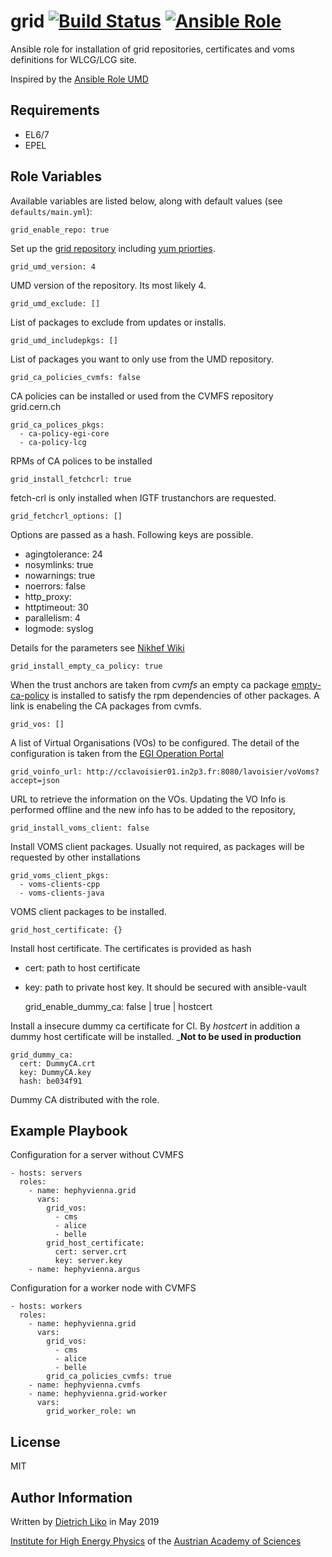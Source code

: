 # grid [![Build Status](https://travis-ci.org/hephyvienna/ansible-role-grid.svg?branch=master)](https://travis-ci.org/hephyvienna/ansible-role-grid) [![Ansible Role](https://img.shields.io/ansible/role/40989.svg)](https://galaxy.ansible.com/hephyvienna/grid)

Ansible role for installation of grid repositories, certificates and voms definitions for WLCG/LCG site.

Inspired by the [Ansible Role UMD](https://github.com/EGI-Foundation/ansible-role-umd)

## Requirements

-   EL6/7
-   EPEL

## Role Variables

Available variables are listed below, along with default values (see `defaults/main.yml`):

    grid_enable_repo: true

Set up the [grid repository](http://repository.egi.eu/category/umd_releases/distribution/umd-4/)
including [yum priorties](https://wiki.centos.org/PackageManagement/Yum/Priorities).

    grid_umd_version: 4

UMD version of the repository. Its most likely 4.

    grid_umd_exclude: []

List of packages to exclude from updates or installs.

    grid_umd_includepkgs: []

List of packages you want to only use from the UMD repository.

    grid_ca_policies_cvmfs: false

CA policies can be installed or used from the CVMFS repository grid.cern.ch

    grid_ca_polices_pkgs:
      - ca-policy-egi-core
      - ca-policy-lcg

RPMs of CA polices to be installed

    grid_install_fetchcrl: true

fetch-crl is only installed when IGTF trustanchors are requested.

    grid_fetchcrl_options: []

Options are passed as a hash. Following keys are possible.
-   agingtolerance: 24
-   nosymlinks: true
-   nowarnings: true
-   noerrors: false
-   http_proxy: <undef>
-   httptimeout: 30
-   parallelism: 4
-   logmode: syslog

Details for the parameters see [Nikhef Wiki](https://wiki.nikhef.nl/grid/FetchCRL3)

    grid_install_empty_ca_policy: true

When the trust anchors are taken from _cvmfs_ an empty ca package [empty-ca-policy](https://copr.fedorainfracloud.org/coprs/dliko/empty-ca-policy/) is installed to satisfy the
rpm dependencies of other packages. A link is enabeling
the CA packages from cvmfs.

    grid_vos: []

A list of Virtual Organisations (VOs) to be configured. The detail of the configuration is
taken from the [EGI Operation Portal](https://operations-portal.egi.eu/)

    grid_voinfo_url: http://cclavoisier01.in2p3.fr:8080/lavoisier/voVoms?accept=json

URL to retrieve the information on the VOs. Updating the VO Info is
performed offline and the new info has to be added to the repository,

    grid_install_voms_client: false

Install VOMS client packages. Usually not required, as packages will be
requested by other installations

    grid_voms_client_pkgs:
      - voms-clients-cpp
      - voms-clients-java

VOMS client packages to be installed.

    grid_host_certificate: {}

Install host certificate. The certificates is provided as hash
-   cert: path to host certificate
-   key: path to private host key. It should be secured with ansible-vault


    grid_enable_dummy_ca: false | true | hostcert

Install a insecure dummy ca certificate for CI. By _hostcert_ in addition a dummy host certificate will be installed. ___Not to be used in production__

    grid_dummy_ca:
      cert: DummyCA.crt
      key: DummyCA.key
      hash: be034f91

Dummy CA distributed with the role.

## Example Playbook

Configuration for a server without CVMFS

    - hosts: servers
      roles:
        - name: hephyvienna.grid
          vars:
            grid_vos:
              - cms
              - alice
              - belle
            grid_host_certificate:
              cert: server.crt
              key: server.key
        - name: hephyvienna.argus

Configuration for a worker node with CVMFS

    - hosts: workers
      roles:
        - name: hephyvienna.grid
          vars:
            grid_vos:
              - cms
              - alice
              - belle
            grid_ca_policies_cvmfs: true
        - name: hephyvienna.cvmfs
        - name: hephyvienna.grid-worker
          vars:
            grid_worker_role: wn

## License

MIT

## Author Information

Written by [Dietrich Liko](http://hephy.at/dliko) in May 2019

[Institute for High Energy Physics](http://www.hephy.at) of the
[Austrian Academy of Sciences](http://www.oeaw.ac.at)
